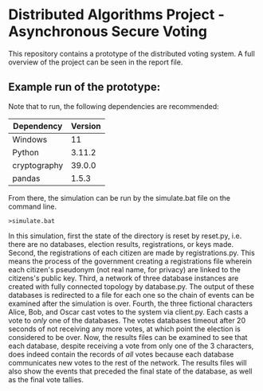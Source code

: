 # Distributed Algorithms Project - Asynchronous Secure Voting

This repository contains a prototype of the distributed voting system. A full overview of the project can be seen in the report file.

## Example run of the prototype:

Note that to run, the following dependencies are recommended:

| Dependency | Version |
|-----|---------|
| Windows | 11 |
| Python | 3.11.2 |   
| cryptography | 39.0.0 |
| pandas | 1.5.3 |

From there, the simulation can be run by the simulate.bat file on the command line.

`>simulate.bat`

In this simulation, first the state of the directory is reset by reset.py, i.e. there are no databases, election results, registrations, or keys made.
Second, the registrations of each citizen are made by registrations.py. This means the process of the government creating a registrations file wherein each citizen's
pseudonym (not real name, for privacy) are linked to the citizens's public key. Third, a network of three database instances are created with fully
connected topology by database.py. The output of these databases is redirected to a file for each one so the chain of events can be examined after the simulation
is over. Fourth, the three fictional characters Alice, Bob, and Oscar cast votes to the system via client.py.
Each casts a vote to *only* one of the databases. The votes databases timeout after 20 seconds of not receiving any more votes, at which point
the election is considered to be over.
Now, the results files can be examined to see that each database, despite receiving a vote from only one of the 3 characters,
does indeed contain the records of *all* votes because each database communicates new votes to the rest of the network. The results files will also
show the events that preceded the final state of the database, as well as the final vote tallies.